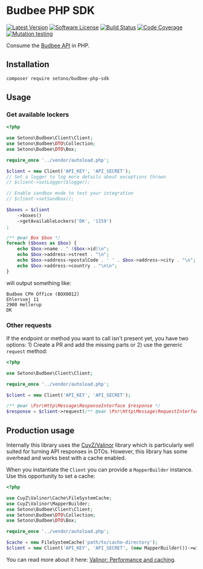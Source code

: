 # Budbee PHP SDK

[![Latest Version][ico-version]][link-packagist]
[![Software License][ico-license]](LICENSE)
[![Build Status][ico-github-actions]][link-github-actions]
[![Code Coverage][ico-code-coverage]][link-code-coverage]
[![Mutation testing][ico-infection]][link-infection]

Consume the [Budbee API](https://developer.budbee.com) in PHP.

## Installation

```bash
composer require setono/budbee-php-sdk
```

## Usage

### Get available lockers

```php
<?php

use Setono\Budbee\Client\Client;
use Setono\Budbee\DTO\Collection;
use Setono\Budbee\DTO\Box;

require_once '../vendor/autoload.php';

$client = new Client('API_KEY', 'API_SECRET');
// Set a logger to log more details about exceptions thrown
// $client->setLogger($logger);

// Enable sandbox mode to test your integration
// $client->setSandbox();

$boxes = $client
    ->boxes()
    ->getAvailableLockers('DK', '1159')
;

/** @var Box $box */
foreach ($boxes as $box) {
    echo $box->name . " ($box->id)\n";
    echo $box->address->street . "\n";
    echo $box->address->postalCode . ' ' . $box->address->city . "\n";
    echo $box->address->country . "\n\n";
}
```

will output something like:

```
Budbee CPH Office (BOX0012)
Ehlersvej 11
2900 Hellerup
DK
```

### Other requests

If the endpoint or method you want to call isn't present yet, you have two options: 1) Create a PR and add the missing parts or 2) use the generic `request` method:

```php
<?php

use Setono\Budbee\Client\Client;

require_once '../vendor/autoload.php';

$client = new Client('API_KEY', 'API_SECRET');

/** @var \Psr\Http\Message\ResponseInterface $response */
$response = $client->request(/** @var \Psr\Http\Message\RequestInterface $request */ $request);
```

## Production usage

Internally this library uses the [CuyZ/Valinor](https://github.com/CuyZ/Valinor) library which is particularly well suited
for turning API responses in DTOs. However, this library has some overhead and works best with a cache enabled.

When you instantiate the `Client` you can provide a `MapperBuilder` instance. Use this opportunity to set a cache:

```php
<?php

use CuyZ\Valinor\Cache\FileSystemCache;
use CuyZ\Valinor\MapperBuilder;
use Setono\Budbee\Client\Client;
use Setono\Budbee\DTO\Collection;
use Setono\Budbee\DTO\Box;

require_once '../vendor/autoload.php';

$cache = new FileSystemCache('path/to/cache-directory');
$client = new Client('API_KEY', 'API_SECRET', (new MapperBuilder())->withCache($cache));
```

You can read more about it here: [Valinor: Performance and caching](https://valinor.cuyz.io/latest/other/performance-and-cache/).

[ico-version]: https://poser.pugx.org/setono/budbee-php-sdk/v/stable
[ico-license]: https://poser.pugx.org/setono/budbee-php-sdk/license
[ico-github-actions]: https://github.com/Setono/budbee-php-sdk/workflows/build/badge.svg
[ico-code-coverage]: https://codecov.io/gh/Setono/budbee-php-sdk/branch/master/graph/badge.svg
[ico-infection]: https://img.shields.io/endpoint?style=flat&url=https%3A%2F%2Fbadge-api.stryker-mutator.io%2Fgithub.com%2FSetono%2Fbudbee-php-sdk%2Fmaster

[link-packagist]: https://packagist.org/packages/setono/budbee-php-sdk
[link-github-actions]: https://github.com/Setono/budbee-php-sdk/actions
[link-code-coverage]: https://codecov.io/gh/Setono/budbee-php-sdk
[link-infection]: https://dashboard.stryker-mutator.io/reports/github.com/Setono/budbee-php-sdk/master
